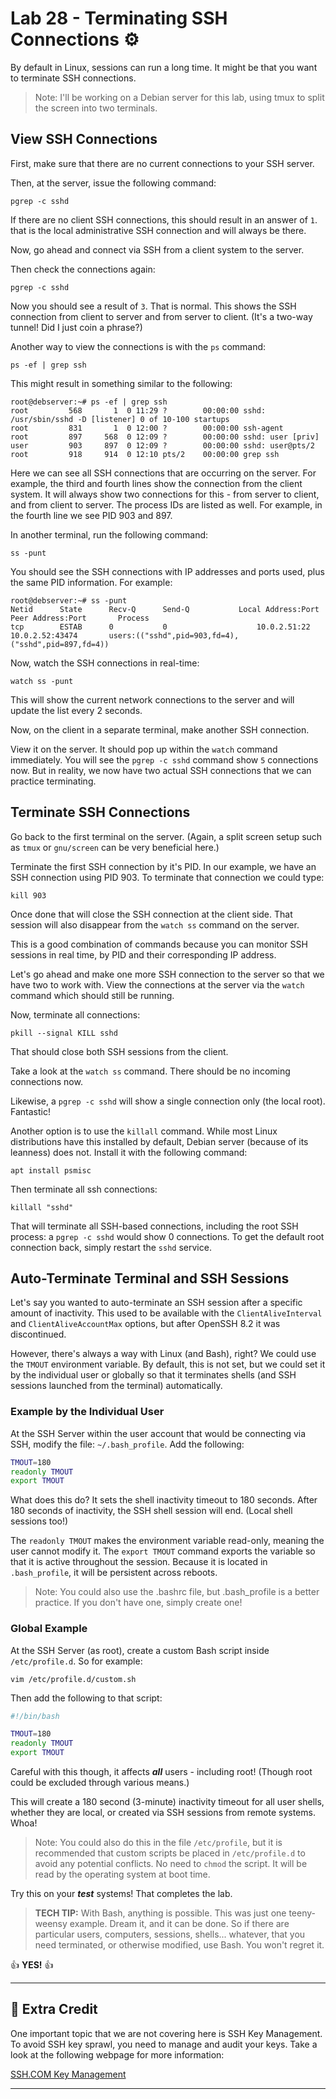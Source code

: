 # Lab 28 - Terminating SSH Connections ⚙️

By default in Linux, sessions can run a long time. It might be that you want to terminate SSH connections.

> Note: I'll be working on a Debian server for this lab, using tmux to split the screen into two terminals.

## View SSH Connections

First, make sure that there are no current connections to your SSH server.

Then, at the server, issue the following command:

`pgrep -c sshd`

If there are no client SSH connections, this should result in an answer of `1`. that is the local administrative SSH connection and will always be there.

Now, go ahead and connect via SSH from a client system to the server.

Then check the connections again:

`pgrep -c sshd`

Now you should see a result of `3`. That is normal. This shows the SSH connection from client to server and from server to client. (It's a two-way tunnel! Did I just coin a phrase?)

Another way to view the connections is with the `ps` command:

`ps -ef | grep ssh`

This might result in something similar to the following:

```console
root@debserver:~# ps -ef | grep ssh
root         568       1  0 11:29 ?        00:00:00 sshd: /usr/sbin/sshd -D [listener] 0 of 10-100 startups
root         831       1  0 12:00 ?        00:00:00 ssh-agent
root         897     568  0 12:09 ?        00:00:00 sshd: user [priv]
user         903     897  0 12:09 ?        00:00:00 sshd: user@pts/2
root         918     914  0 12:10 pts/2    00:00:00 grep ssh
```

Here we can see all SSH connections that are occurring on the server. For example, the third and fourth lines show the connection from the client system. It will always show two connections for this - from server to client, and from client to server. The process IDs are listed as well. For example, in the fourth line we see PID 903 and 897.

In another terminal, run the following command:

`ss -punt`

You should see the SSH connections with IP addresses and ports used, plus the same PID information. For example:

```console
root@debserver:~# ss -punt
Netid      State      Recv-Q      Send-Q           Local Address:Port             Peer Address:Port       Process      
tcp        ESTAB      0           0                    10.0.2.51:22                  10.0.2.52:43474       users:(("sshd",pid=903,fd=4),("sshd",pid=897,fd=4))
```

Now, watch the SSH connections in real-time:

`watch ss -punt`

This will show the current network connections to the server and will update the list every 2 seconds.

Now, on the client in a separate terminal, make another SSH connection.

View it on the server. It should pop up within the `watch` command immediately. You will see the `pgrep -c sshd` command show `5` connections now. But in reality, we now have two actual SSH connections that we can practice terminating.

## Terminate SSH Connections

Go back to the first terminal on the server. (Again, a split screen setup such as `tmux` or `gnu/screen` can be very beneficial here.)

Terminate the first SSH connection by it's PID. In our example, we have an SSH connection using PID 903. To terminate that connection we could type:

`kill 903`

Once done that will close the SSH connection at the client side. That session will also disappear from the `watch ss` command on the server.

This is a good combination of commands because you can monitor SSH sessions in real time, by PID and their corresponding IP address.

Let's go ahead and make one more SSH connection to the server so that we have two to work with. View the connections at the server via the `watch` command which should still be running.

Now, terminate all connections:

`pkill --signal KILL sshd`

That should close both SSH sessions from the client.

Take a look at the `watch ss` command. There should be no incoming connections now.

Likewise, a `pgrep -c sshd` will show a single connection only (the local root). Fantastic!

Another option is to use the `killall` command. While most Linux distributions have this installed by default, Debian server (because of its leanness) does not. Install it with the following command:

`apt install psmisc`

Then terminate all ssh connections:

`killall "sshd"`

That will terminate all SSH-based connections, including the root SSH process: a `pgrep -c sshd` would show 0 connections. To get the default root connection back, simply restart the `sshd` service. 

## Auto-Terminate Terminal and SSH Sessions

Let's say you wanted to auto-terminate an SSH session after a specific amount of inactivity. This used to be available with the `ClientAliveInterval` and `ClientAliveAccountMax` options, but after OpenSSH 8.2 it was discontinued.

However, there's always a way with Linux (and Bash), right? We could use the `TMOUT` environment variable. By default, this is not set, but we could set it by the individual user or globally so that it terminates shells (and SSH sessions launched from the terminal) automatically.

### Example by the Individual User

At the SSH Server within the user account that would be connecting via SSH, modify the file: `~/.bash_profile`. Add the following:

```bash
TMOUT=180
readonly TMOUT
export TMOUT
```

What does this do? It sets the shell inactivity timeout to 180 seconds. After 180 seconds of inactivity, the SSH shell session will end. (Local shell sessions too!)

The `readonly TMOUT` makes the environment variable read-only, meaning the user cannot modify it. The `export TMOUT` command exports the variable so that it is active throughout the session. Because it is located in `.bash_profile`, it will be persistent across reboots.

> Note: You could also use the .bashrc file, but .bash_profile is a better practice. If you don't have one, simply create one!

### Global Example

At the SSH Server (as root), create a custom Bash script inside `/etc/profile.d`. So for example:

`vim /etc/profile.d/custom.sh`

Then add the following to that script:

```bash
#!/bin/bash

TMOUT=180
readonly TMOUT
export TMOUT
```

Careful with this though, it affects ***all*** users - including root! (Though root could be excluded through various means.)

This will create a 180 second (3-minute) inactivity timeout for all user shells, whether they are local, or created via SSH sessions from remote systems. Whoa!

> Note: You could also do this in the file `/etc/profile`, but it is recommended that custom scripts be placed in `/etc/profile.d` to avoid any potential conflicts. No need to `chmod` the script. It will be read by the operating system at boot time.

Try this on your ***test*** systems! That completes the lab.

> **TECH TIP:** With Bash, anything is possible. This was just one teeny-weensy example. Dream it, and it can be done. So if there are particular users, computers, sessions, shells... whatever, that you need terminated, or otherwise modified, use Bash. You won't regret it.

👍 **YES!** 👍

---

## 📃 Extra Credit

One important topic that we are not covering here is SSH Key Management. To avoid SSH key sprawl, you need to manage and audit your keys. Take a look at the following webpage for more information:

[SSH.COM Key Management](https://www.ssh.com/academy/iam/ssh-key-management)

---
